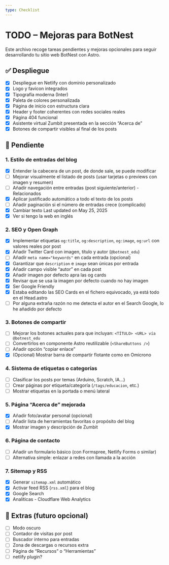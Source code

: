 ```yaml
---
type: Checklist
---
```


# TODO – Mejoras para BotNest

Este archivo recoge tareas pendientes y mejoras opcionales para seguir desarrollando tu sitio web BotNest con Astro.

## ✅ Despliegue
- [x] Despliegue en Netlify con dominio personalizado
- [x] Logo y favicon integrados
- [x] Tipografía moderna (Inter)
- [x] Paleta de colores personalizada
- [x] Página de inicio con estructura clara
- [x] Header y footer coherentes con redes sociales reales
- [x] Página 404 funcional
- [x] Asistente virtual Zumbit presentada en la sección “Acerca de”
- [x] Botones de compartir visibles al final de los posts

## 🧩 Pendiente

### 1. Estilo de entradas del blog
- [x] Entender la cabecera de un post, de donde sale, se puede modificar
- [ ] Mejorar visualmente el listado de posts (usar tarjetas o previews con imagen y resumen)
- [ ] Añadir navegación entre entradas (post siguiente/anterior) - Relacionados
- [x] Aplicar justificado automático a todo el texto de los posts
- [ ] Añadir paginación si el número de entradas crece (complicado)
- [x] Cambiar texto Last updated on May 25, 2025
- [x] Ver si tengo la web en inglés

### 2. SEO y Open Graph
- [x] Implementar etiquetas `og:title`, `og:description`, `og:image`, `og:url` con valores reales por post
- [x] Añadir Twitter Card con imagen, título y autor (`@botnest_edu`)
- [ ] Añadir `meta name="keywords"` en cada entrada (opcional)
- [x] Garantizar que `description` e `image` sean únicas por entrada
- [x] Añadir campo visible “autor” en cada post
- [x] Añadir imagen por defecto apra las og cards
- [x] Revisar que se usa la imagen por defecto cuando no hay imagen
- [x] Ser Google Friendly
- [x] Estaba editando las SEO Cards en el fichero equivocado, ya está todo en el Head.astro
- [ ] Por alguna extraña razón no me detecta el autor en el Search Google, lo he añadido por defecto

### 3. Botones de compartir
- [ ] Mejorar los botones actuales para que incluyan: `<TÍTULO> <URL> vía @botnest_edu`
- [ ] Convertirlos en componente Astro reutilizable (`<ShareButtons />`)
- [ ] Añadir opción “copiar enlace”
- [x] (Opcional) Mostrar barra de compartir flotante como en Omicrono

### 4. Sistema de etiquetas o categorías
- [ ] Clasificar los posts por temas (Arduino, Scratch, IA...)
- [ ] Crear páginas por etiqueta/categoría (`/tags/educacion`, etc.)
- [ ] Mostrar etiquetas en la portada o menú lateral

### 5. Página “Acerca de” mejorada
- [x] Añadir foto/avatar personal (opcional)
- [ ] Añadir lista de herramientas favoritas o propósito del blog
- [x] Mostrar imagen y descripción de Zumbit

### 6. Página de contacto
- [ ] Añadir un formulario básico (con Formspree, Netlify Forms o similar)
- [ ] Alternativa simple: enlazar a redes con llamada a la acción

### 7. Sitemap y RSS
- [x] Generar `sitemap.xml` automático
- [x] Activar feed RSS (`rss.xml`) para el blog
- [x] Google Search
- [x] Analíticas - Cloudflare Web Analytics

## 🧠 Extras (futuro opcional)
- [ ] Modo oscuro
- [ ] Contador de visitas por post
- [ ] Buscador interno para entradas
- [ ] Zona de descargas o recursos extra
- [ ] Página de “Recursos” o “Herramientas”
- [ ] netlify plugin?